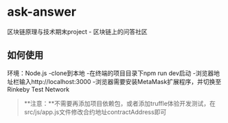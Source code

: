 # ask-answer
区块链原理与技术期末project - 区块链上的问答社区
## 如何使用
环境：Node.js
-clone到本地
-在终端的项目目录下npm run dev启动
-浏览器地址栏输入http://localhost:3000
-浏览器需要安装MetaMask扩展程序，并切换至Rinkeby Test Network
> **注意：**不需要再添加项目依赖包，或者添加truffle体验开发测试，在src/js/app.js文件修改合约地址contractAddress即可
